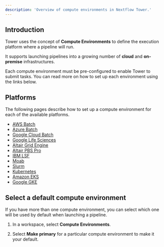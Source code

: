 ```yaml
---
description: 'Overview of compute environments in Nextflow Tower.'
---
```


## Introduction

Tower uses the concept of **Compute Environments** to define the execution platform where a pipeline will run. 

It supports launching pipelines into a growing number of **cloud** and **on-premise** infrastructures.

Each compute environment must be pre-configured to enable Tower to submit tasks. You can read more on how to set up each environment using the links below.


## Platforms

The following pages describe how to set up a compute environment for each of the available platforms.

* [AWS Batch](./aws-batch.md)
* [Azure Batch](./azure-batch.md)
* [Google Cloud Batch](./google-cloud-batch.md)
* [Google Life Sciences](./google-cloud-lifesciences.md)
* [Altair Grid Engine](./altair-grid-engine.md)
* [Altair PBS Pro](./altair-pbs-pro.md)
* [IBM LSF](./lsf.md)
* [Moab](./moab.md)
* [Slurm](./slurm.md)
* [Kubernetes](./k8s.md)
* [Amazon EKS](./eks.md)
* [Google GKE](./gke.md)


## Select a default compute environment

If you have more than one compute environment, you can select which one will be used by default when launching a pipeline.

1. In a workspace, select **Compute Environments**.

2. Select **Make primary** for a particular compute environment to make it your default.   
